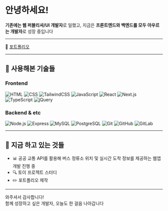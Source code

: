 # 안녕하세요!

**기존에는 웹 퍼블리셔/UI 개발자**로 일했고,
지금은 **프론트엔드와 백엔드를 모두 아우르는 개발자**로 성장 중입니다

---

🔗 [포트폴리오](https://kim-jaeseung.github.io/who/)

---
## 🔧 사용해본 기술들

### Frontend

![HTML](https://img.shields.io/badge/HTML-E34F26?style=for-the-badge&logo=html5&logoColor=white)
![CSS](https://img.shields.io/badge/CSS-1572B6?style=for-the-badge&logo=css3&logoColor=white)
![TailwindCSS](https://img.shields.io/badge/TailwindCSS-06B6D4?style=for-the-badge&logo=tailwindcss&logoColor=white)
![JavaScript](https://img.shields.io/badge/JavaScript-F7DF1E?style=for-the-badge&logo=javascript&logoColor=black)
![React](https://img.shields.io/badge/React-61DAFB?style=for-the-badge&logo=react&logoColor=black)
![Next.js](https://img.shields.io/badge/Next.js-000000?style=for-the-badge&logo=next.js&logoColor=white)
![TypeScript](https://img.shields.io/badge/TypeScript-3178C6?style=for-the-badge&logo=typescript&logoColor=white)
![jQuery](https://img.shields.io/badge/jQuery-0769AD?style=for-the-badge&logo=jquery&logoColor=white)

### Backend & etc

![Node.js](https://img.shields.io/badge/Node.js-339933?style=for-the-badge&logo=node.js&logoColor=white)
![Express](https://img.shields.io/badge/Express-000000?style=for-the-badge&logo=express&logoColor=white)
![MySQL](https://img.shields.io/badge/MySQL-4479A1?style=for-the-badge&logo=mysql&logoColor=white)
![PostgreSQL](https://img.shields.io/badge/PostgreSQL-4169E1?style=for-the-badge&logo=postgresql&logoColor=white)
![Git](https://img.shields.io/badge/Git-F05032?style=for-the-badge&logo=git&logoColor=white)
![GitHub](https://img.shields.io/badge/GitHub-181717?style=for-the-badge&logo=github&logoColor=white)
![GitLab](https://img.shields.io/badge/GitLab-FC6D26?style=for-the-badge&logo=gitlab&logoColor=white)



---

## 🧪 지금 하고 있는 것들

- 📊 공공 교통 API를 활용해 버스 정류소 위치 및 실시간 도착 정보를 제공하는 웹앱 개발 진행 중
- 🔍 토이 프로젝트 스터디
- ✏️ 포트폴리오 제작

---

와주셔서 감사합니다!  
함께 성장하고 싶은 개발자, 오늘도 한 걸음 나아갑니다
